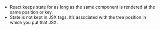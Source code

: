 -  React keeps state for as long as the same component is rendered at the same position or key.
- State is not kept in JSX tags. It’s associated with the tree position in which you put that JSX.